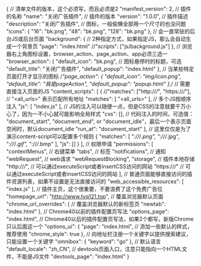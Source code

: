 {
  // 清单文件的版本，这个必须写，而且必须是2
  "manifest_version": 2,
  // 插件的名称
  "name": "关闭广告插件",
  // 插件的版本
  "version": "1.0.0",
  // 插件描述
  "description": "关闭广告插件",
  // 图标，一般偷懒全部用一个尺寸的也没问题
  "icons": {
    "16": "bk.png",
    "48": "bk.png",
    "128": "bk.png"
  },
  // 会一直常驻的后台JS或后台页面
  "background": {
    // 2种指定方式，如果指定JS，那么会自动生成一个背景页
    "page": "index.html"
    //"scripts": ["js/background.js"]
  },
  // 浏览器右上角图标设置，browser_action、page_action、app必须三选一
  "browser_action": {
    "default_icon": "bk.png",
    // 图标悬停时的标题，可选
    "default_title": "关闭广告插件",
    "default_popup": "index.html"
  },
  // 当某些特定页面打开才显示的图标
  /*"page_action":
	{
		"default_icon": "img/icon.png",
		"default_title": "我是pageAction",
		"default_popup": "popup.html"
	},*/
  // 需要直接注入页面的JS
  "content_scripts": [
    {
      //"matches": ["http://*/*", "https://*/*"],
      // "<all_urls>" 表示匹配所有地址
      "matches": [
        "<all_urls>"
      ],
      // 多个JS按顺序注入
      "js": [
        "index.js"
      ],
      // JS的注入可以随便一点，但是CSS的注意就要千万小心了，因为一不小心就可能影响全局样式
      "css": [],
      // 代码注入的时间，可选值： "document_start", "document_end", or "document_idle"，最后一个表示页面空闲时，默认document_idle
      "run_at": "document_start"
    },
    // 这里仅仅是为了演示content-script可以配置多个规则
    {
      "matches": [
        "*://*/*.png",
        "*://*/*.jpg",
        "*://*/*.gif",
        "*://*/*.bmp"
      ],
      "js": []
    }
  ],
  // 权限申请
  "permissions": [
    "contextMenus", // 右键菜单
    "tabs", // 标签
    "notifications", // 通知
    "webRequest", // web请求
    "webRequestBlocking",
    "storage", // 插件本地存储
    "http://*/*", // 可以通过executeScript或者insertCSS访问的网站
    "https://*/*" // 可以通过executeScript或者insertCSS访问的网站
  ],
  // 普通页面能够直接访问的插件资源列表，如果不设置是无法直接访问的
  "web_accessible_resources": [
    "index.js"
  ],
  // 插件主页，这个很重要，不要浪费了这个免费广告位
  "homepage_url": "http://www.tyq121.top",
  // 覆盖浏览器默认页面
  "chrome_url_overrides": {
    // 覆盖浏览器默认的新标签页
    "newtab": "index.html"
  },
  // Chrome40以前的插件配置页写法
  "options_page": "index.html",
  // Chrome40以后的插件配置页写法，如果2个都写，新版Chrome只认后面这一个
  "options_ui": {
    "page": "index.html",
    // 添加一些默认的样式，推荐使用
    "chrome_style": true
  },
  // 向地址栏注册一个关键字以提供搜索建议，只能设置一个关键字
  "omnibox": {
    "keyword": "go"
  },
  // 默认语言
  "default_locale": "zh_CN",
  // devtools页面入口，注意只能指向一个HTML文件，不能是JS文件
  "devtools_page": "index.html"
}